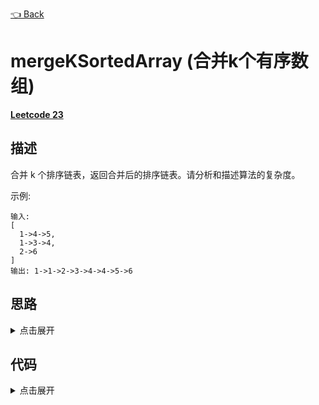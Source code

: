 [👈 Back](https://github.com/luvsunlight/algorithm/tree/master/%E5%A0%86)

# mergeKSortedArray (合并k个有序数组)

[**Leetcode 23**](https://leetcode-cn.com/problems/merge-k-sorted-lists/)

## 描述

合并 k 个排序链表，返回合并后的排序链表。请分析和描述算法的复杂度。

示例:

```
输入:
[
  1->4->5,
  1->3->4,
  2->6
]
输出: 1->1->2->3->4->4->5->6
```

## 思路

<details>
<summary>点击展开</summary>
如果k=2，我们可以简单地使用双指针，如果k一旦增大，再使用这种简单的思维就会导致效率的低下（主要体现在每一次循环都要判断出n个数中的最小值）这个时候，我们可以维护一个堆（堆可以帮我们直接判断出最小值），首先遍历所有数组的第一个元素，找到最小的，之后将该值移出堆，并且从那个数组中再取出一个值，一直循环直至所有数据取光
</details>

## 代码

<details>
<summary>点击展开</summary>

```
/**
 * Definition for singly-linked list.
 * function ListNode(val) {
 *     this.val = val;
 *     this.next = null;
 * }
 */
/**
 * @param {ListNode[]} lists
 * @return {ListNode}
 */
class Heap {
	constructor(arr) {
		this.heap = [0, ...arr]
		this.operator = "<"
	}
	setHeap() {
		for (let i = Math.floor((this.heap.length - 1) / 2); i > 0; i--) {
			this.heaper(i)
		}
	}
	operate(a, b) {
		if (this.operator === "<") return a < b
		if (this.operator === ">") return a > b
	}
	heaper(i) {
		while (this.heap[2 * i]) {
			let [center, left, right] = [
				this.heap[i],
				this.heap[2 * i],
				this.heap[2 * i + 1]
			]
			if (left && this.operate(left, center)) {
				if (right && this.operate(right, left)) {
					let temp = this.heap[i]
					this.heap[i] = this.heap[2 * i + 1]
					this.heap[2 * i + 1] = temp
					i = 2 * i + 1
				} else {
					let temp = this.heap[i]
					this.heap[i] = this.heap[2 * i]
					this.heap[2 * i] = temp
					i = 2 * i
				}
			} else if (right && this.operate(right, center)) {
				let temp = this.heap[i]
				this.heap[i] = this.heap[2 * i + 1]
				this.heap[2 * i + 1] = temp
				i = 2 * i + 1
			} else {
				break
			}
		}
	}
	add(n) {
		if (n) this.heap.push(n)
		let i = this.heap.length - 1
		while (i > 1) {
			let parent = Math.floor(i / 2)
			if (this.operate(this.heap[i], this.heap[parent])) {
				let temp = this.heap[i]
				this.heap[i] = this.heap[parent]
				this.heap[parent] = temp
				i = parent
			} else {
				break
			}
		}
	}
	delete() {
		if (this.heap.length > 2) {
			this.heap[1] = this.heap.pop()
			this.heaper(1)
		} else {
			this.heap.pop()
		}
	}
}
var mergeKLists = function(lists) {
	if (lists.length === 0) return []
	let [res, node] = [null, null]
	let heap = new Heap([])
	lists.map(list => {
		if (list) heap.add(list.val)
	})
	if (heap.heap.length === 1) return []
	while (true) {
		let min = heap.heap[1]
		heap.delete()
		if (heap.heap.length === 0) break
		if (res) {
			node.next = { val: min, next: null }
			node = node.next
		} else {
			res = { val: min, next: null }
			node = res
		}
		for (let i = 0; i < lists.length; i++) {
			if (lists[i] && lists[i].val === min) {
				if (lists[i].next) {
					heap.add(lists[i].next.val)
					lists[i] = lists[i].next
				}
				break
			}
		}
	}
	return res
}
```

</details>
